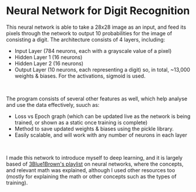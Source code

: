 # Neural Network for Digit Recognition 

This neural network is able to take a 28x28 image as an input, and feed its pixels through the network to output 10 probabilities for the image of consisting a digit. The architecture consists of 4 layers, including:
- Input Layer (784 neurons, each with a grayscale value of a pixel)
- Hidden Layer 1 (16 neurons)
- Hidden Layer 2 (16 neurons)
- Output Layer (10 neurons, each representing a digit)
so, in total, ~13,000 weights & biases. For the activations, sigmoid is used.

</br>

The program consists of several other features as well, which help analyse and use the data effectively, suuch as:
- Loss vs Epoch graph (which can be updated live as the network is being trained, or shown as a static once training is complete)
- Method to save updated weights & biases using the pickle library.
- Easily scalable, and will work with any number of neurons in each layer

</br>

I made this network to introduce myself to deep learning, and it is largely based of [3Blue1Brown's playlist](https://www.youtube.com/watch?v=aircAruvnKk&list=PLZHQObOWTQDNU6R1_67000Dx_ZCJB-3pi) on neural networks, where the concepts, and relevant math was explained, although I used other resources too (mostly for explaining the math or other concepts such as the types of training).

